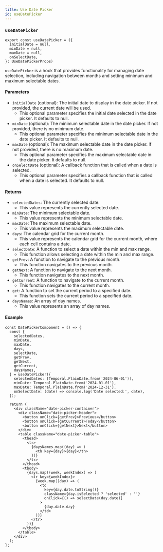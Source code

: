 ```yaml
---
title: Use Date Picker
id: useDatePicker
---
```


### `useDatePicker`

```tsx
export const useDatePicker = ({
  initialDate = null,
  minDate = null,
  maxDate = null,
  onSelectDate,
}: UseDatePickerProps)
```

`useDatePicker` is a hook that provides functionality for managing date selection, including navigation between months and setting minimum and maximum selectable dates.


#### Parameters
- `initialDate` (optional): The initial date to display in the date picker. If not provided, the current date will be used.
  - This optional parameter specifies the initial date selected in the date picker. It defaults to null.
- `minDate` (optional): The minimum selectable date in the date picker. If not provided, there is no minimum date.
  - This optional parameter specifies the minimum selectable date in the date picker. It defaults to null.
- `maxDate` (optional): The maximum selectable date in the date picker. If not provided, there is no maximum date.
  - This optional parameter specifies the maximum selectable date in the date picker. It defaults to null.
- `onSelectDate` (optional): A callback function that is called when a date is selected.
  - This optional parameter specifies a callback function that is called when a date is selected. It defaults to null.


#### Returns
- `selectedDates`: The currently selected date.
  - This value represents the currently selected date.
- `minDate`: The minimum selectable date.
  - This value represents the minimum selectable date.
- `maxDate`: The maximum selectable date.
  - This value represents the maximum selectable date.
- `days`: The calendar grid for the current month.
  - This value represents the calendar grid for the current month, where each cell contains a date.
- `selectDate`: A function to select a date within the min and max range.
  - This function allows selecting a date within the min and max range.
- `getPrev`: A function to navigate to the previous month.
  - This function navigates to the previous month.
- `getNext`: A function to navigate to the next month.
  - This function navigates to the next month.
- `getCurrent`: A function to navigate to the current month.
  - This function navigates to the current month.
- `get`: A function to set the current period to a specified date.
  - This function sets the current period to a specified date.
- `daysNames`: An array of day names.
  - This value represents an array of day names.
  

#### Example
```tsx
const DatePickerComponent = () => {
  const {
    selectedDates,
    minDate,
    maxDate,
    days,
    selectDate,
    getPrev,
    getNext,
    getCurrent,
    daysNames,
  } = useDatePicker({
    selectedDates: [Temporal.PlainDate.from('2024-06-01')],
    minDate: Temporal.PlainDate.from('2024-01-01'),
    maxDate: Temporal.PlainDate.from('2024-12-31'),
    onSelectDate: (date) => console.log('Date selected:', date),
  });

  return (
    <div className="date-picker-container">
      <div className="date-picker-header">
        <button onClick={getPrev}>Previous</button>
        <button onClick={getCurrent}>Today</button>
        <button onClick={getNext}>Next</button>
      </div>
      <table className="date-picker-table">
        <thead>
          <tr>
            {daysNames.map((day) => (
              <th key={day}>{day}</th>
            ))}
          </tr>
        </thead>
        <tbody>
          {days.map((week, weekIndex) => (
            <tr key={weekIndex}>
              {week.map((day) => (
                <td
                  key={day.date.toString()}
                  className={day.isSelected ? 'selected' : ''}
                  onClick={() => selectDate(day.date)}
                >
                  {day.date.day}
                </td>
              ))}
            </tr>
          ))}
        </tbody>
      </table>
    </div>
  );
};
```